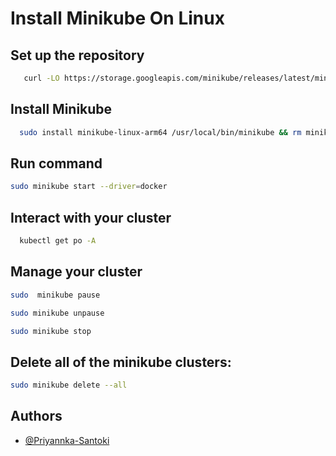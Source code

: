 # Install Minikube On Linux

## Set up the repository

```bash
   curl -LO https://storage.googleapis.com/minikube/releases/latest/minikube-linux-arm64
```

## Install Minikube

```bash
  sudo install minikube-linux-arm64 /usr/local/bin/minikube && rm minikube-linux-arm64
```

## Run command

```bash
sudo minikube start --driver=docker
```
## Interact with your cluster

```bash
  kubectl get po -A
```
## Manage your cluster

```bash
sudo  minikube pause
```
```bash
sudo minikube unpause
```
```bash 
sudo minikube stop
```
##  Delete all of the minikube clusters:

```bash
sudo minikube delete --all
```

## Authors

- [@Priyannka-Santoki](https://www.github.com/priyannkasantoki1)
